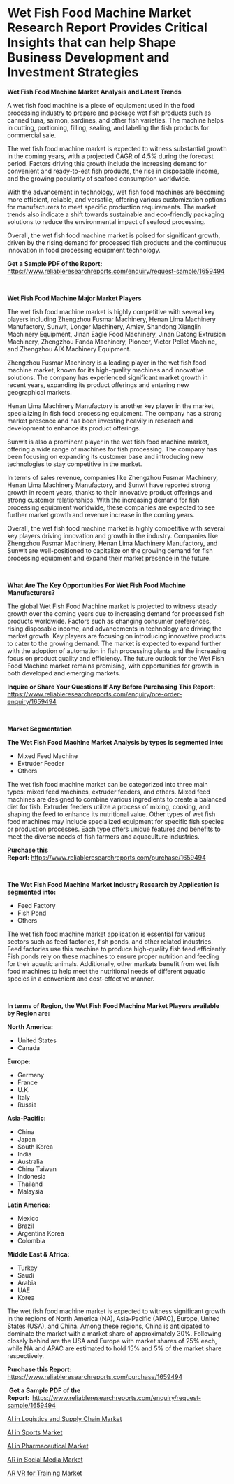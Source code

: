 <p><h1>Wet Fish Food Machine Market Research Report Provides Critical Insights that can help Shape Business Development and Investment Strategies</h1></p><p><strong>Wet Fish Food Machine Market Analysis and Latest Trends</strong></p>
<p><p>A wet fish food machine is a piece of equipment used in the food processing industry to prepare and package wet fish products such as canned tuna, salmon, sardines, and other fish varieties. The machine helps in cutting, portioning, filling, sealing, and labeling the fish products for commercial sale.</p><p>The wet fish food machine market is expected to witness substantial growth in the coming years, with a projected CAGR of 4.5% during the forecast period. Factors driving this growth include the increasing demand for convenient and ready-to-eat fish products, the rise in disposable income, and the growing popularity of seafood consumption worldwide.</p><p>With the advancement in technology, wet fish food machines are becoming more efficient, reliable, and versatile, offering various customization options for manufacturers to meet specific production requirements. The market trends also indicate a shift towards sustainable and eco-friendly packaging solutions to reduce the environmental impact of seafood processing.</p><p>Overall, the wet fish food machine market is poised for significant growth, driven by the rising demand for processed fish products and the continuous innovation in food processing equipment technology.</p></p>
<p><strong>Get a Sample PDF of the Report:&nbsp;</strong> <a href="https://www.reliableresearchreports.com/enquiry/request-sample/1659494">https://www.reliableresearchreports.com/enquiry/request-sample/1659494</a></p>
<p>&nbsp;</p>
<p><strong>Wet Fish Food Machine Major Market Players</strong></p>
<p><p>The wet fish food machine market is highly competitive with several key players including Zhengzhou Fusmar Machinery, Henan Lima Machinery Manufactory, Sunwit, Longer Machinery, Amisy, Shandong Xianglin Machinery Equipment, Jinan Eagle Food Machinery, Jinan Datong Extrusion Machinery, Zhengzhou Fanda Machinery, Pioneer, Victor Pellet Machine, and Zhengzhou AIX Machinery Equipment.</p><p>Zhengzhou Fusmar Machinery is a leading player in the wet fish food machine market, known for its high-quality machines and innovative solutions. The company has experienced significant market growth in recent years, expanding its product offerings and entering new geographical markets.</p><p>Henan Lima Machinery Manufactory is another key player in the market, specializing in fish food processing equipment. The company has a strong market presence and has been investing heavily in research and development to enhance its product offerings.</p><p>Sunwit is also a prominent player in the wet fish food machine market, offering a wide range of machines for fish processing. The company has been focusing on expanding its customer base and introducing new technologies to stay competitive in the market.</p><p>In terms of sales revenue, companies like Zhengzhou Fusmar Machinery, Henan Lima Machinery Manufactory, and Sunwit have reported strong growth in recent years, thanks to their innovative product offerings and strong customer relationships. With the increasing demand for fish processing equipment worldwide, these companies are expected to see further market growth and revenue increase in the coming years.</p><p>Overall, the wet fish food machine market is highly competitive with several key players driving innovation and growth in the industry. Companies like Zhengzhou Fusmar Machinery, Henan Lima Machinery Manufactory, and Sunwit are well-positioned to capitalize on the growing demand for fish processing equipment and expand their market presence in the future.</p></p>
<p>&nbsp;</p>
<p><strong>What Are The Key Opportunities For Wet Fish Food Machine Manufacturers?</strong></p>
<p><p>The global Wet Fish Food Machine market is projected to witness steady growth over the coming years due to increasing demand for processed fish products worldwide. Factors such as changing consumer preferences, rising disposable income, and advancements in technology are driving the market growth. Key players are focusing on introducing innovative products to cater to the growing demand. The market is expected to expand further with the adoption of automation in fish processing plants and the increasing focus on product quality and efficiency. The future outlook for the Wet Fish Food Machine market remains promising, with opportunities for growth in both developed and emerging markets.</p></p>
<p><strong>Inquire or Share Your Questions If Any Before Purchasing This Report:</strong> <a href="https://www.reliableresearchreports.com/enquiry/pre-order-enquiry/1659494">https://www.reliableresearchreports.com/enquiry/pre-order-enquiry/1659494</a></p>
<p>&nbsp;</p>
<p><strong>Market Segmentation</strong></p>
<p><strong>The Wet Fish Food Machine Market Analysis by types is segmented into:</strong></p>
<p><ul><li>Mixed Feed Machine</li><li>Extruder Feeder</li><li>Others</li></ul></p>
<p><p>The wet fish food machine market can be categorized into three main types: mixed feed machines, extruder feeders, and others. Mixed feed machines are designed to combine various ingredients to create a balanced diet for fish. Extruder feeders utilize a process of mixing, cooking, and shaping the feed to enhance its nutritional value. Other types of wet fish food machines may include specialized equipment for specific fish species or production processes. Each type offers unique features and benefits to meet the diverse needs of fish farmers and aquaculture industries.</p></p>
<p><strong>Purchase this Report:&nbsp;</strong><a href="https://www.reliableresearchreports.com/purchase/1659494">https://www.reliableresearchreports.com/purchase/1659494</a></p>
<p>&nbsp;</p>
<p><strong>The Wet Fish Food Machine Market Industry Research by Application is segmented into:</strong></p>
<p><ul><li>Feed Factory</li><li>Fish Pond</li><li>Others</li></ul></p>
<p><p>The wet fish food machine market application is essential for various sectors such as feed factories, fish ponds, and other related industries. Feed factories use this machine to produce high-quality fish feed efficiently. Fish ponds rely on these machines to ensure proper nutrition and feeding for their aquatic animals. Additionally, other markets benefit from wet fish food machines to help meet the nutritional needs of different aquatic species in a convenient and cost-effective manner.</p></p>
<p>&nbsp;</p>
<p><strong>In terms of Region, the Wet Fish Food Machine Market Players available by Region are:</strong></p>
<p>
    <p> <strong> North America: </strong>
        <ul>
            <li>United States</li>
            <li>Canada</li>
        </ul>
        </p> 
    <p> <strong> Europe: </strong>
        <ul>
            <li>Germany</li>
            <li>France</li>
            <li>U.K.</li>
            <li>Italy</li>
            <li>Russia</li>
        </ul>
        </p> 
    <p> <strong> Asia-Pacific: </strong>
        <ul>
            <li>China</li>
            <li>Japan</li>
            <li>South Korea</li>
            <li>India</li>
            <li>Australia</li>
            <li>China Taiwan</li>
            <li>Indonesia</li>
            <li>Thailand</li>
            <li>Malaysia</li>
        </ul>
        </p> 
    <p> <strong> Latin America: </strong>
        <ul>
            <li>Mexico</li>
            <li>Brazil</li>
            <li>Argentina Korea</li>
            <li>Colombia</li>
        </ul>
        </p> 
    <p> <strong> Middle East & Africa: </strong>
        <ul>
            <li>Turkey</li>
            <li>Saudi</li>
            <li>Arabia</li>
            <li>UAE</li>
            <li>Korea</li>
        </ul>
    </p>
    </p>
<p><p>The wet fish food machine market is expected to witness significant growth in the regions of North America (NA), Asia-Pacific (APAC), Europe, United States (USA), and China. Among these regions, China is anticipated to dominate the market with a market share of approximately 30%. Following closely behind are the USA and Europe with market shares of 25% each, while NA and APAC are estimated to hold 15% and 5% of the market share respectively.</p></p>
<p><strong>Purchase this Report: </strong><a href="https://www.reliableresearchreports.com/purchase/1659494">https://www.reliableresearchreports.com/purchase/1659494</a></p>
<p>&nbsp;<strong>Get a Sample PDF of the Report:&nbsp;&nbsp;</strong><a href="https://www.reliableresearchreports.com/enquiry/request-sample/1659494">https://www.reliableresearchreports.com/enquiry/request-sample/1659494</a></p>
<p><strong></strong></p>
<p><p><a href="https://medium.com/@birdielynch2022/ai-in-logistics-and-supply-chain-market-analysis-its-cagr-market-segmentation-and-global-industry-1c31a3ede271">AI in Logistics and Supply Chain Market</a></p><p><a href="https://medium.com/@birdielynch2022/ai-in-sports-nbsp-market-focuses-on-market-share-size-and-projected-forecast-till-2031-e322dffb285e">AI in Sports Market</a></p><p><a href="https://medium.com/@birdielynch2022/ai-in-pharmaceutical-nbsp-market-focuses-on-market-share-size-and-projected-forecast-till-2031-5f99d966fe40">AI in Pharmaceutical Market</a></p><p><a href="https://medium.com/@birdielynch2022/ar-in-social-media-market-trends-forecast-and-competitive-analysis-to-2031-844fa23e0473">AR in Social Media Market</a></p><p><a href="https://medium.com/p/70e33e586232/edit">AR VR for Training Market</a></p></p>